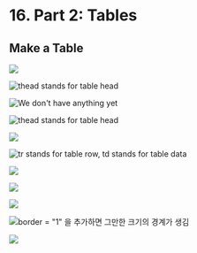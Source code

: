 # 16. Part 2: Tables

## Make a Table

![](../.gitbook/assets/2019-12-30-1.30.40.png)

![thead stands for table head](../.gitbook/assets/2019-12-30-1.31.08.png)

![We don&apos;t have anything yet](../.gitbook/assets/2019-12-30-1.31.38.png)

![thead stands for table head](../.gitbook/assets/2019-12-30-1.33.04.png)

![](../.gitbook/assets/2019-12-30-1.33.15.png)

![tr stands for table row, td stands for table data](../.gitbook/assets/2019-12-30-1.34.10.png)

![](../.gitbook/assets/2019-12-30-1.34.53.png)

![](../.gitbook/assets/2019-12-30-1.36.43.png)

![](../.gitbook/assets/2019-12-30-1.36.58.png)

![border = &quot;1&quot; &#xC744; &#xCD94;&#xAC00;&#xD558;&#xBA74; &#xADF8;&#xB9CC;&#xD55C; &#xD06C;&#xAE30;&#xC758; &#xACBD;&#xACC4;&#xAC00; &#xC0DD;&#xAE40;](../.gitbook/assets/2019-12-30-1.38.15.png)

![](../.gitbook/assets/2019-12-30-1.39.00.png)




